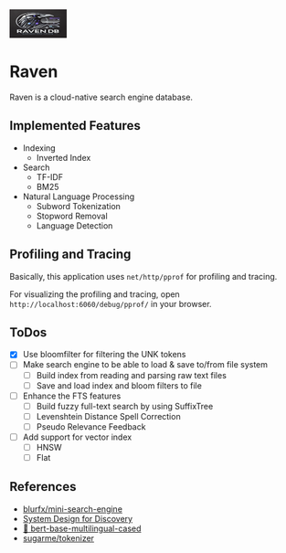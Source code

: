 <img src="./imgs/raven.png" width="100px" height="50px" title="Raven_LOGO"/>

# Raven

Raven is a cloud-native search engine database.

## Implemented Features

* Indexing
    * Inverted Index
* Search
    * TF-IDF
    * BM25
* Natural Language Processing
    * Subword Tokenization
    * Stopword Removal
    * Language Detection

## Profiling and Tracing

Basically, this application uses `net/http/pprof` for profiling and tracing.

For visualizing the profiling and tracing, open `http://localhost:6060/debug/pprof/` in your browser.

## ToDos

* [x] Use bloomfilter for filtering the UNK tokens
* [ ] Make search engine to be able to load & save to/from file system
    * [ ] Build index from reading and parsing raw text files
    * [ ] Save and load index and bloom filters to file
* [ ] Enhance the FTS features
    * [ ] Build fuzzy full-text search by using SuffixTree
    * [ ] Levenshtein Distance Spell Correction
    * [ ] Pseudo Relevance Feedback
* [ ] Add support for vector index
    * [ ] HNSW
    * [ ] Flat

## References

- [blurfx/mini-search-engine](https://github.com/blurfx/mini-search-engine)
- [System Design for Discovery](https://eugeneyan.com/writing/system-design-for-discovery/)
- [🤗 bert-base-multilingual-cased](https://huggingface.co/bert-base-multilingual-cased)
- [sugarme/tokenizer](https://pkg.go.dev/github.com/sugarme/tokenizer)

